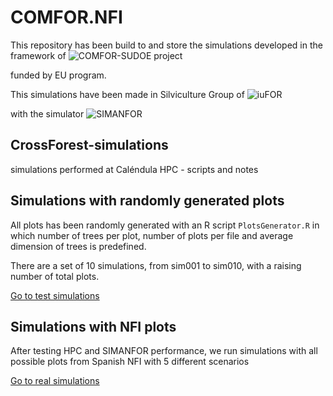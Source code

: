 # COMFOR.NFI

This repository has been build to 
 and store the simulations developed in the framework of 
![COMFOR-SUDOE project](https://github.com/simanfor-dask/CrossForest-simulations/blob/main/logos/COMFOR_LOGO_ERDF.jpg)

funded by EU program.

This simulations have been made in Silviculture Group of 
![iuFOR](https://github.com/simanfor-dask/CrossForest-simulations/blob/main/logos/iuFOR.png)

with the simulator 
![SIMANFOR](https://github.com/simanfor-dask/CrossForest-simulations/blob/main/logos/sm4_ancho.png)

## CrossForest-simulations
simulations performed at Caléndula HPC - scripts and notes

## Simulations with randomly generated plots
All plots has been randomly generated with an R script `PlotsGenerator.R` in which number of trees per plot, number of plots per file and average dimension of trees is predefined.

There are a set of 10 simulations, from sim001 to sim010, with a raising number of total plots.

[Go to test simulations](./test.simulations/test.simulations.md)


## Simulations with NFI plots

After testing HPC and SIMANFOR performance, we run simulations with all possible plots from Spanish NFI with 5 different scenarios

[Go to real simulations](./real.simulations/real.simulations.md)

